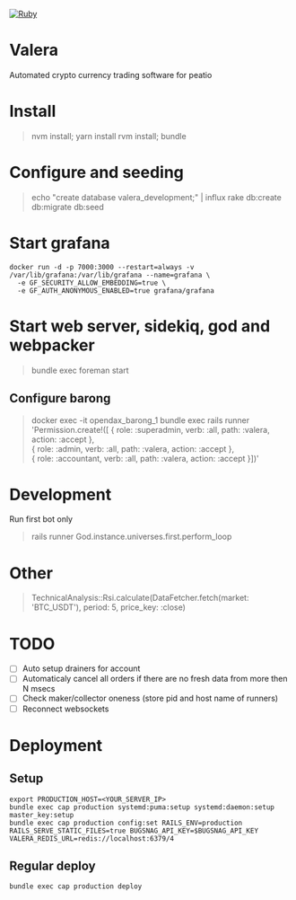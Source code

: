[![Ruby](https://github.com/finfex/valera/actions/workflows/ruby.yml/badge.svg)](https://github.com/finfex/valera/actions/workflows/ruby.yml)

# Valera

Automated crypto currency trading software for peatio 

# Install

> nvm install; yarn install
> rvm install; bundle

# Configure and seeding

> echo "create database valera_development;" | influx
> rake db:create db:migrate db:seed

# Start grafana

```
docker run -d -p 7000:3000 --restart=always -v /var/lib/grafana:/var/lib/grafana --name=grafana \
  -e GF_SECURITY_ALLOW_EMBEDDING=true \
  -e GF_AUTH_ANONYMOUS_ENABLED=true grafana/grafana
```

# Start web server, sidekiq, god and webpacker

> bundle exec foreman start

## Configure barong

> docker exec -it opendax_barong_1 bundle exec rails runner \
  'Permission.create!([ { role: :superadmin, verb: :all, path: :valera, action: :accept }, \
  { role: :admin, verb: :all, path: :valera, action: :accept }, \
  { role: :accountant, verb: :all, path: :valera, action: :accept }])'

# Development

Run first bot only

> rails runner God.instance.universes.first.perform_loop

# Other

>  TechnicalAnalysis::Rsi.calculate(DataFetcher.fetch(market: 'BTC_USDT'), period: 5, price_key: :close)

# TODO

* [ ] Auto setup drainers for account
* [ ] Automaticaly cancel all orders if there are no fresh data from more then
  N msecs
* [ ] Check maker/collector oneness (store pid and host name of runners)
* [ ] Reconnect websockets

# Deployment

## Setup

```
export PRODUCTION_HOST=<YOUR_SERVER_IP> 
bundle exec cap production systemd:puma:setup systemd:daemon:setup master_key:setup
bundle exec cap production config:set RAILS_ENV=production RAILS_SERVE_STATIC_FILES=true BUGSNAG_API_KEY=$BUGSNAG_API_KEY VALERA_REDIS_URL=redis://localhost:6379/4
```

## Regular deploy

```
bundle exec cap production deploy
```

